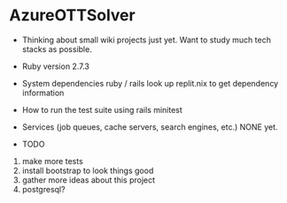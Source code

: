 # AzureOTTSolver
- Thinking about small wiki projects just yet. Want to study much tech stacks as possible.

* Ruby version
2.7.3

* System dependencies
ruby / rails
look up replit.nix to get dependency information 

* How to run the test suite
using rails minitest

* Services (job queues, cache servers, search engines, etc.)
NONE yet.

* TODO
1. make more tests
2. install bootstrap to look things good
3. gather more ideas about this project
4. postgresql?